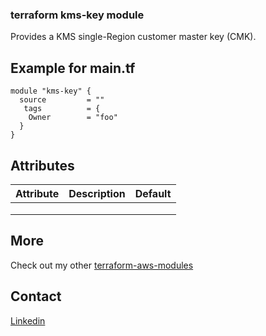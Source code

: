 ### terraform kms-key module

Provides a KMS single-Region customer master key (CMK).

## Example for main.tf

```hcl
module "kms-key" {
  source         = ""
   tags          = {
    Owner        = "foo"
  }
}
```

## Attributes
|Attribute|Description|Default|
|--|--|--|
||||
||||
||||

## More

Check out my other [terraform-aws-modules](https://github.com/dme86?tab=repositories&q=tf-aws)

## Contact

[Linkedin](https://www.linkedin.com/in/dmeier86/)
